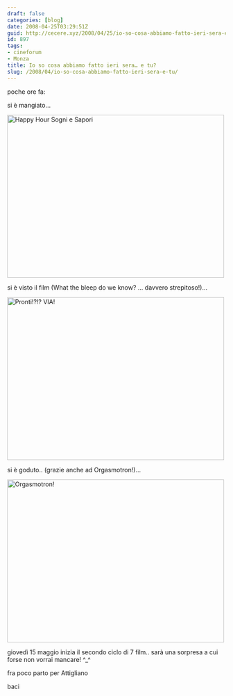 ```yaml
---
draft: false
categories: [blog]
date: 2008-04-25T03:29:51Z
guid: http://cecere.xyz/2008/04/25/io-so-cosa-abbiamo-fatto-ieri-sera-e-tu/
id: 897
tags:
- cineforum
- Monza
title: Io so cosa abbiamo fatto ieri sera… e tu?
slug: /2008/04/io-so-cosa-abbiamo-fatto-ieri-sera-e-tu/
---
```


poche ore fa:

si è mangiato…
  
[<img src="http://farm3.static.flickr.com/2380/2440212034_28c5eddf40.jpg" width="500" height="375" alt="Happy Hour Sogni e Sapori" />](http://www.flickr.com/photos/krur/2440212034/ "Happy Hour Sogni e Sapori di Humanist 2.0, su Flickr")

si è visto il film (What the bleep do we know? … davvero strepitoso!)…
  
[<img src="http://farm3.static.flickr.com/2249/2440212892_afd693e2a0.jpg" width="500" height="375" alt="Pronti!?!? VIA!" />](http://www.flickr.com/photos/krur/2440212892/ "Pronti!?!? VIA! di Humanist 2.0, su Flickr")

si è goduto.. (grazie anche ad Orgasmotron!)…
  
[<img src="http://farm3.static.flickr.com/2201/2439388057_0648bda542.jpg" width="500" height="375" alt="Orgasmotron!" />](http://www.flickr.com/photos/krur/2439388057/ "Orgasmotron! di Humanist 2.0, su Flickr")

giovedì 15 maggio inizia il secondo ciclo di 7 film.. sarà una sorpresa a cui forse non vorrai mancare! ^_^

fra poco parto per Attigliano

baci